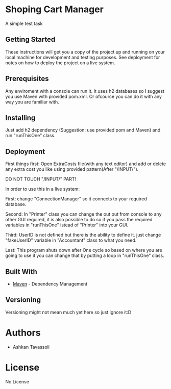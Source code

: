 # Shoping Cart Manager
A simple test task  

## Getting Started
These instructions will get you a copy of the project up and running on your local machine for development and testing purposes. See deployment for notes on how to deploy the project on a live system.

## Prerequisites
Any enviroment with a console can run it. It uses h2 databases so I suggest you use Maven with provided pom.xml. Or ofcource you can do it with any way you are familiar with.

## Installing
Just add h2 dependency (Suggestion: use provided pom and Maven) and run "runThisOne" class.

## Deployment
First things first: Open ExtraCosts file(with any text editor) and add or delete any extra cost you like using provided pattern(After "/INPUT/").

DO NOT TOUCH "/INPUT/" PART!


In order to use this in a live system:

First: change "ConnectionManager" so it connects to your required database.

Second: In "Printer" class you can change the out put from console to any other GUI required, it is also possible to do so if you pass the required variables in "runThisOne" istead of "Printer" into your GUI.

Third: UserID is not defined but there is the ability to define it. just change "fakeUserID" variable in "Accountant" class to what you need.

Last: This program shuts down after One cycle so based on where you are going to use it you can change that by putting a loop in "runThisOne" class.

## Built With
* [Maven](https://maven.apache.org/) - Dependency Management

## Versioning
Versioning might not mean much yet here so just ignore it:D

# Authors
* Ashkan Tavassoli

# License
No License
